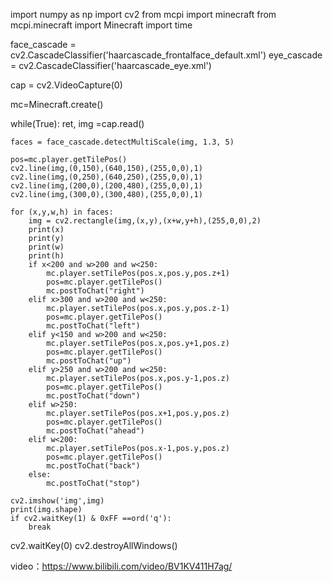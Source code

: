 import numpy as np
import cv2
from mcpi import minecraft
from mcpi.minecraft import Minecraft
import time

face_cascade = cv2.CascadeClassifier('haarcascade_frontalface_default.xml')
eye_cascade = cv2.CascadeClassifier('haarcascade_eye.xml')

cap = cv2.VideoCapture(0)

mc=Minecraft.create()

while(True):
    ret, img =cap.read()

    faces = face_cascade.detectMultiScale(img, 1.3, 5)

    pos=mc.player.getTilePos()
    cv2.line(img,(0,150),(640,150),(255,0,0),1)
    cv2.line(img,(0,250),(640,250),(255,0,0),1)
    cv2.line(img,(200,0),(200,480),(255,0,0),1)
    cv2.line(img,(300,0),(300,480),(255,0,0),1)

    for (x,y,w,h) in faces:
        img = cv2.rectangle(img,(x,y),(x+w,y+h),(255,0,0),2)
        print(x)
        print(y)
        print(w)
        print(h)
        if x<200 and w>200 and w<250:
            mc.player.setTilePos(pos.x,pos.y,pos.z+1)
            pos=mc.player.getTilePos()
            mc.postToChat("right")
        elif x>300 and w>200 and w<250:
            mc.player.setTilePos(pos.x,pos.y,pos.z-1)
            pos=mc.player.getTilePos()
            mc.postToChat("left")
        elif y<150 and w>200 and w<250:
            mc.player.setTilePos(pos.x,pos.y+1,pos.z)
            pos=mc.player.getTilePos()
            mc.postToChat("up")
        elif y>250 and w>200 and w<250:
            mc.player.setTilePos(pos.x,pos.y-1,pos.z)
            pos=mc.player.getTilePos()
            mc.postToChat("down")
        elif w>250:
            mc.player.setTilePos(pos.x+1,pos.y,pos.z)
            pos=mc.player.getTilePos()
            mc.postToChat("ahead")
        elif w<200:
            mc.player.setTilePos(pos.x-1,pos.y,pos.z)
            pos=mc.player.getTilePos()
            mc.postToChat("back")
        else:
            mc.postToChat("stop")

    cv2.imshow('img',img)
    print(img.shape)
    if cv2.waitKey(1) & 0xFF ==ord('q'):
        break
    
cv2.waitKey(0)
cv2.destroyAllWindows()

video：https://www.bilibili.com/video/BV1KV411H7ag/
